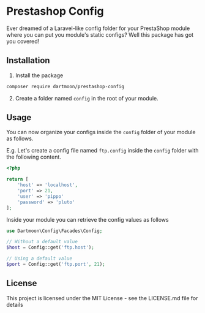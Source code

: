# Prestashop Config
Ever dreamed of a Laravel-like config folder for your PrestaShop module where you can put you module's static configs? Well this package has got you covered!

## Installation

1. Install the package
```bash
composer require dartmoon/prestashop-config
```

2. Create a folder named `config` in the root of your module.

## Usage

You can now organize your configs inside the `config` folder of your module as follows.

E.g. Let's create a config file named `ftp.config` inside the `config` folder with the following content.

```php
<?php 

return [
    'host' => 'localhost',
    'port' => 21,
    'user' => 'pippo'
    'password' => 'pluto'
];
```

Inside your module you can retrieve the config values as follows

```php
use Dartmoon\Config\Facades\Config;

// Without a default value
$host = Config::get('ftp.host');

// Using a default value
$port = Config::get('ftp.port', 21);
```

## License

This project is licensed under the MIT License - see the LICENSE.md file for details